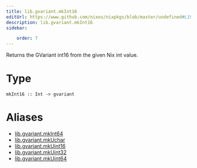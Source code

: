 ```yaml
---
title: lib.gvariant.mkInt16
editUrl: https://www.github.com/nixos/nixpkgs/blob/master/undefined#L19C20
description: lib.gvariant.mkInt16
sidebar:

    order: 7
---
```


Returns the GVariant int16 from the given Nix int value.

# Type

```
mkInt16 :: Int -> gvariant
```


# Aliases

- [lib.gvariant.mkInt64](/nix-doc-comments/reference/lib/gvariant/lib-gvariant-mkint64)
- [lib.gvariant.mkUchar](/nix-doc-comments/reference/lib/gvariant/lib-gvariant-mkuchar)
- [lib.gvariant.mkUint16](/nix-doc-comments/reference/lib/gvariant/lib-gvariant-mkuint16)
- [lib.gvariant.mkUint32](/nix-doc-comments/reference/lib/gvariant/lib-gvariant-mkuint32)
- [lib.gvariant.mkUint64](/nix-doc-comments/reference/lib/gvariant/lib-gvariant-mkuint64)


